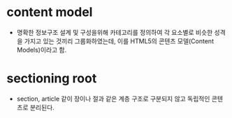 # content model

- 명확한 정보구조 설계 및 구성을위해 카테고리를 정의하여 각 요소별로 비슷한 성격을 가지고 있는 것끼리 그룹화하였는데, 이를 HTML5의 콘텐츠 모델(Content Models)이라고 함.

# sectioning root
- section, article 같이 장이나 절과 같은 계층 구조로 구분되지 않고 독립적인 콘텐츠로 분리된다.